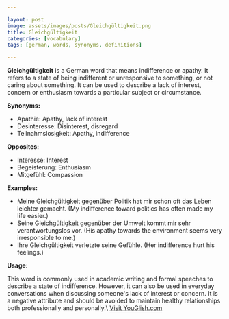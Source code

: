 ```yaml
---

layout: post
image: assets/images/posts/Gleichgültigkeit.png
title: Gleichgültigkeit
categories: [vocabulary]
tags: [german, words, synonyms, definitions]

---
```


**Gleichgültigkeit** is a German word that means indifference or apathy. It refers to a state of being indifferent or unresponsive to something, or not caring about something. It can be used to describe a lack of interest, concern or enthusiasm towards a particular subject or circumstance.

**Synonyms:** 

- Apathie: Apathy, lack of interest
- Desinteresse: Disinterest, disregard
- Teilnahmslosigkeit: Apathy, indifference

**Opposites:**

- Interesse: Interest 
- Begeisterung: Enthusiasm
- Mitgefühl: Compassion

**Examples:**

- Meine Gleichgültigkeit gegenüber Politik hat mir schon oft das Leben leichter gemacht. (My indifference toward politics has often made my life easier.)
- Seine Gleichgültigkeit gegenüber der Umwelt kommt mir sehr verantwortungslos vor. (His apathy towards the environment seems very irresponsible to me.)
- Ihre Gleichgültigkeit verletzte seine Gefühle. (Her indifference hurt his feelings.)

**Usage:**

This word is commonly used in academic writing and formal speeches to describe a state of indifference. However, it can also be used in everyday conversations when discussing someone's lack of interest or concern. It is a negative attribute and should be avoided to maintain healthy relationships both professionally and personally.\ <a id="yg-widget-0" class="youglish-widget" data-query="Gleichgültigkeit" data-lang="german" data-components="8412" data-auto-start="0" data-bkg-color="theme_light" data-title="How%20to%20pronounce%20Gleichgültigkeit%20in%20German"  rel="nofollow" href="https://youglish.com">Visit YouGlish.com</a><script async src="https://youglish.com/public/emb/widget.js" charset="utf-8"></script>